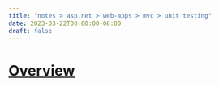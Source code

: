 ```yaml
---
title: "notes > asp.net > web-apps > mvc > unit testing"
date: 2023-03-22T00:00:00-06:00
draft: false
---
```


# [Overview](https://learn.microsoft.com/en-us/aspnet/core/mvc/controllers/testing?view=aspnetcore-7.0)